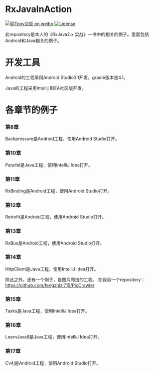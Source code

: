 # RxJavaInAction

[![@Tony沈哲 on weibo](https://img.shields.io/badge/weibo-%40Tony%E6%B2%88%E5%93%B2-blue.svg)](http://www.weibo.com/fengzhizi715)
[![License](https://img.shields.io/badge/license-Apache%202-lightgrey.svg)](https://www.apache.org/licenses/LICENSE-2.0.html)

此repository是本人的《RxJava2.x 实战》一书中的相关的例子。里面包括Android和Java相关的例子。

# 开发工具
Android的工程采用Android Studio3.1开发，gradle版本是4.1。

Java的工程采用Intellij IDEA社区版开发。


# 各章节的例子

### 第8章
Backpressure是Android工程，使用Android Studio打开。

### 第10章
Parallel是Java工程，使用IntelliJ Idea打开。

### 第11章
RxBinding是Android工程，使用Android Studio打开。

### 第12章
Retrofit是Android工程，使用Android Studio打开。

### 第13章
RxBus是Android工程，使用Android Studio打开。

### 第14章
HttpClient是Java工程，使用IntelliJ Idea打开。

除此之外，还有一个例子，是图片爬虫的工程。
在我另一个repository：
https://github.com/fengzhizi715/PicCrawler

### 第15章
Tasks是Java工程，使用IntelliJ Idea打开。

### 第16章
LearnJava8是Java工程，使用IntelliJ Idea打开。

### 第17章
Cv4j是Android工程，使用Android Studio打开。
